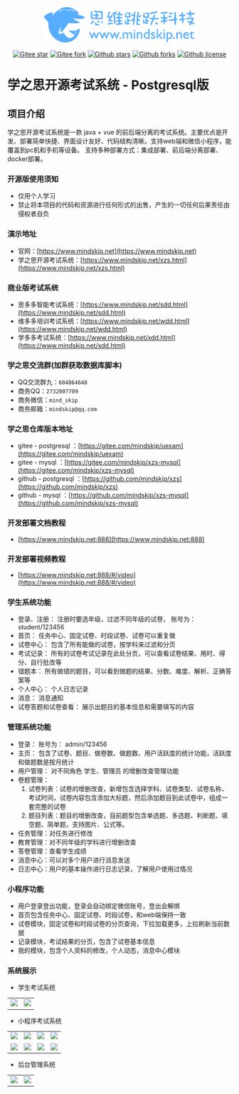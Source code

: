 <p></p>
<p></p>

<p align="center">
<a href="https://www.mindskip.net" target="_blank">
 <img src="doc/image/logo/1.png" height="80"/>
<a/>
</p>

<div align="center">

[![Gitee star](https://gitee.com/mindskip/uexam/badge/star.svg?theme=gvp)](https://gitee.com/mindskip/uexam) 
[![Gitee fork](https://gitee.com/mindskip/uexam/badge/fork.svg?theme=gvp)](https://gitee.com/mindskip/uexam)
[![Github stars](https://img.shields.io/github/stars/mindskip/xzs?logo=github)](https://github.com/mindskip/xzs) 
[![Github forks](https://img.shields.io/github/forks/mindskip/xzs?logo=github)](https://github.com/mindskip/xzs) 
[![Github license](https://img.shields.io/badge/license-AGPL-yellow)](https://gitee.com/mindskip/uexam/blob/master/LICENSE) 

</div>

# 学之思开源考试系统 - Postgresql版

## 项目介绍

学之思开源考试系统是一款 java + vue 的前后端分离的考试系统。主要优点是开发、部署简单快捷、界面设计友好、代码结构清晰。支持web端和微信小程序，能覆盖到pc机和手机等设备。
支持多种部署方式：集成部署、前后端分离部署、docker部署。

### 开源版使用须知

* 仅用个人学习
* 禁止将本项目的代码和资源进行任何形式的出售，产生的一切任何后果责任由侵权者自负

### 演示地址

* 官网：[https://www.mindskip.net](https://www.mindskip.net)
* 学之思开源考试系统：[https://www.mindskip.net/xzs.html](https://www.mindskip.net/xzs.html)

### 商业版考试系统

* 思多多智能考试系统：[https://www.mindskip.net/sdd.html](https://www.mindskip.net/sdd.html)
* 维多多培训考试系统：[https://www.mindskip.net/wdd.html](https://www.mindskip.net/wdd.html)
* 学多多考试系统：[https://www.mindskip.net/xdd.html](https://www.mindskip.net/xdd.html)

### 学之思交流群(加群获取数据库脚本)

* QQ交流群九：`604864648`
* 商务QQ：`2732007709`
* 商务微信：`mind_skip`
* 商务邮箱：`mindskip@qq.com`

### 学之思仓库版本地址

* gitee - postgresql ：[https://gitee.com/mindskip/uexam](https://gitee.com/mindskip/uexam)
* gitee - mysql ：[https://gitee.com/mindskip/xzs-mysql](https://gitee.com/mindskip/xzs-mysql)
* github - postgresql ：[https://github.com/mindskip/xzs](https://github.com/mindskip/xzs)
* github - mysql ：[https://github.com/mindskip/xzs-mysql](https://github.com/mindskip/xzs-mysql)

### 开发部署文档教程

* [https://www.mindskip.net:888](https://www.mindskip.net:888)

### 开发部署视频教程

* [https://www.mindskip.net:888/#/video](https://www.mindskip.net:888/#/video)

### 学生系统功能

* 登录、注册： 注册时要选年级，过滤不同年级的试卷， 账号为：student/123456
* 首页： 任务中心、固定试卷、时段试卷、试卷可以重复做
* 试卷中心： 包含了所有能做的试卷，按学科来过滤和分页
* 考试记录： 所有的试卷考试记录在此处分页，可以查看试卷结果、用时、得分、自行批改等
* 错题本： 所有做错的题目，可以看到做题的结果、分数、难度、解析、正确答案等
* 个人中心： 个人日志记录
* 消息： 消息通知
* 试卷答题和试卷查看： 展示出题目的基本信息和需要填写的内容

### 管理系统功能

* 登录： 账号为： admin/123456
* 主页： 包含了试卷、题目、做卷数、做题数、用户活跃度的统计功能，活跃度和做题数是按月统计
* 用户管理： 对不同角色 学生、管理员 的增删改查管理功能
* 卷题管理：
    1. 试卷列表：试卷的增删改查，新增包含选择学科、试卷类型、试卷名称、考试时间，试卷内容包含添加大标题，然后添加题目到此试卷中，组成一套完整的试卷
    2. 题目列表：题目的增删改查，目前题型包含单选题、多选题、判断题、填空题、简单题，支持图片、公式等。
* 任务管理：对任务进行修改
* 教育管理：对不同年级的学科进行增删改查
* 答卷管理：查看学生成绩
* 消息中心：可以对多个用户进行消息发送
* 日志中心：用户的基本操作进行日志记录，了解用户使用过情况

### 小程序功能

* 用户登录登出功能，登录会自动绑定微信账号，登出会解绑
* 首页包含任务中心、固定试卷、时段试卷，和web端保持一致
* 试卷模块，固定试卷和时段试卷的分页查询，下拉加载更多，上拉刷新当前数据
* 记录模块，考试结果的分页，包含了试卷基本信息
* 我的模块，包含个人资料的修改，个人动态，消息中心模块

### 系统展示

* 学生考试系统
<table>
    <tr>
        <td><img src="doc/image/student/2.png"/></td>
        <td><img src="doc/image/student/12.png"/></td>
    </tr>
</table>

*  小程序考试系统
<table>
    <tr>
        <td><img src="doc/image/wx/student/1.png"/></td>
        <td><img src="doc/image/wx/student/2.png"/></td>
        <td><img src="doc/image/wx/student/3.png"/></td>
        <td><img src="doc/image/wx/student/4.png"/></td>
    </tr>
    <tr>
        <td><img src="doc/image/wx/student/5.png"/></td>
        <td><img src="doc/image/wx/student/8.png"/></td>
        <td><img src="doc/image/wx/student/6.png"/></td>
        <td><img src="doc/image/wx/student/7.png"/></td>
    </tr>
</table>

* 后台管理系统

<table>
    <tr>
        <td><img src="doc/image/admin/12.png"/></td>
        <td><img src="doc/image/admin/13.png"/></td>
    </tr>
</table>